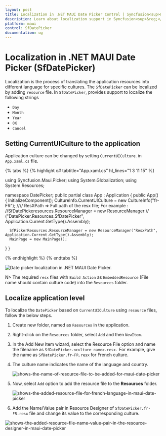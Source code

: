 ```yaml
---
layout: post
title: Localization in .NET MAUI Date Picker Control | Syncfusion<sup>&reg;</sup>
description: Learn about localization support in Syncfusion<sup>&reg;</sup> .NET MAUI Date Picker (SfDatePicker) control.
platform: maui
control: SfDatePicker
documentation: ug
---
```


# Localization in .NET MAUI Date Picker (SfDatePicker)

Localization is the process of translating the application resources into different language for specific cultures. The `SfDatePicker` can be localized by adding `resource` file. In `SfDatePicker`, provides support to localize the following strings

   * `Day`
   * `Month`
   * `Year`
   * `OK`
   * `Cancel`

## Setting CurrentUICulture to the application

Application culture can be changed by setting `CurrentUICulture`. in `App.xaml.cs` file.

{% tabs %}
{% highlight c# tabtitle="App.xaml.cs" hl_lines="1 3 11 15" %}

using Syncfusion.Maui.Picker;
using System.Globalization;
using System.Resources;

namespace DatePicker;
public partial class App : Application
{
   public App()
   {
      InitializeComponent();
      CultureInfo.CurrentUICulture = new CultureInfo("fr-FR");
      //// ResXPath => Full path of the resx file; For example : //SfDatePickeresources.ResourceManager = new ResourceManager
      // ("DatePicker.Resources.SfDatePicker", Application.Current.GetType().Assembly);

      SfPickerResources.ResourceManager = new ResourceManager("ResxPath", Application.Current.GetType().Assembly);
      MainPage = new MainPage();
   }
}

{% endhighlight %}
{% endtabs %}

   ![Date picker localization in .NET MAUI Date Picker.](images/localization/maui-date-picker-localization.png)

N>
The required `resx` files with `Build Action` as `EmbeddedResource` (File name should contain culture code) into the `Resources` folder.

## Localize application level

To localize the `DatePicker` based on `CurrentUICulture` using `resource` files, follow the below steps.

   1. Create new folder, named as `Resources` in the application.

   2. Right-click on the `Resources` folder, select `Add` and then `NewItem.`

   3. In the Add New Item wizard, select the Resource File option and name the filename as `SfDatePicker.<culture name>.resx.` For example, give the name as `SfDatePicker.fr-FR.resx` for French culture.

   4. The culture name indicates the name of the language and country.

      ![shows-the-name-of-resource-file-to-be-added-for-maui-date-picker](images/localization/shows-the-name-of-resource-file-to-be-added-for-maui-date-picker.png)

   5. Now, select `Add` option to add the resource file to the **Resources** folder.

      ![shows-the-added-resource-file-for-french-language-in-maui-date-picker](images/localization/shows-the-added-resource-file-for-french-language-in-maui-date-picker.png)

   6. Add the Name/Value pair in Resource Designer of `SfDatePicker.fr-FR.resx` file and change its value to the corresponding culture.

   ![shows-the-added-resource-file-name-value-pair-in-the-resource-designer-in-maui-date-picker](images/localization/shows-the-added-resource-file-name-value-pair-in-the-resource-designer-in-maui-date-picker.png)
